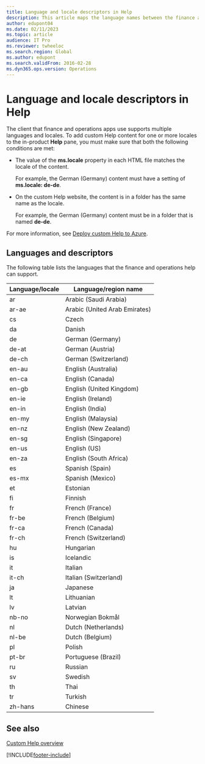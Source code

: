 ```yaml
---
title: Language and locale descriptors in Help
description: This article maps the language names between the finance and operations client and the GitHub repos that contain translated Microsoft Help content.
author: edupont04
ms.date: 02/11/2023
ms.topic: article
audience: IT Pro
ms.reviewer: twheeloc
ms.search.region: Global
ms.author: edupont
ms.search.validFrom: 2016-02-28
ms.dyn365.ops.version: Operations
---
```


# Language and locale descriptors in Help

The client that finance and operations apps use supports multiple languages and locales. To add custom Help content for one or more locales to the in-product **Help** pane, you must make sure that both the following conditions are met:

- The value of the **ms.locale** property in each HTML file matches the locale of the content.

    For example, the German (Germany) content must have a setting of **ms.locale: de-de**.

- On the custom Help website, the content is in a folder has the same name as the locale.

    For example, the German (Germany) content must be in a folder that is named **de-de**.

For more information, see [Deploy custom Help to Azure](walkthrough-help-azure.md).

## Languages and descriptors

The following table lists the languages that the finance and operations help can support.

| Language/locale  | Language/region name |
|-------------------------------|----------------------|
| ar | Arabic (Saudi Arabia) | 
| ar-ae | Arabic (United Arab Emirates) |
| cs | Czech | 
| da | Danish | 
| de | German (Germany) |
| de-at | German (Austria) |
| de-ch | German (Switzerland) |
| en-au | English (Australia) |
| en-ca | English (Canada) | 
| en-gb | English (United Kingdom) |
| en-ie | English (Ireland) |
| en-in | English (India) |
| en-my | English (Malaysia) |
| en-nz | English (New Zealand) |
| en-sg | English (Singapore) |
| en-us | English (US) |
| en-za | English (South Africa) |
| es | Spanish (Spain) |
| es-mx | Spanish (Mexico) |
| et | Estonian |
| fi | Finnish |
| fr | French (France) |
| fr-be | French (Belgium) |
| fr-ca | French (Canada) |
| fr-ch | French (Switzerland) |
| hu | Hungarian |
| is | Icelandic |
| it | Italian |
| it-ch | Italian (Switzerland) |
| ja | Japanese |
| lt | Lithuanian |
| lv | Latvian |
| nb-no | Norwegian Bokmål |
| nl | Dutch (Netherlands) |
| nl-be | Dutch (Belgium) |
| pl | Polish |
| pt-br | Portuguese (Brazil) |
| ru | Russian |
| sv | Swedish |
| th | Thai |
| tr | Turkish |
| zh-hans | Chinese |

## See also

[Custom Help overview](custom-help-overview.md)  

[!INCLUDE[footer-include](../../../includes/footer-banner.md)]
